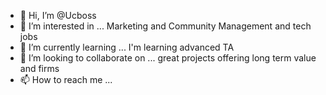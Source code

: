 - 👋 Hi, I’m @Ucboss
- 👀 I’m interested in ... Marketing and Community Management and tech jobs 
- 🌱 I’m currently learning ... I'm learning advanced TA 
- 💞️ I’m looking to collaborate on ... great projects offering long term value and firms 
- 📫 How to reach me ...

<!---
Ucboss/Ucboss is a ✨ special ✨ repository because its `README.md` (this file) appears on your GitHub profile.
You can click the Preview link to take a look at your changes.
--->
